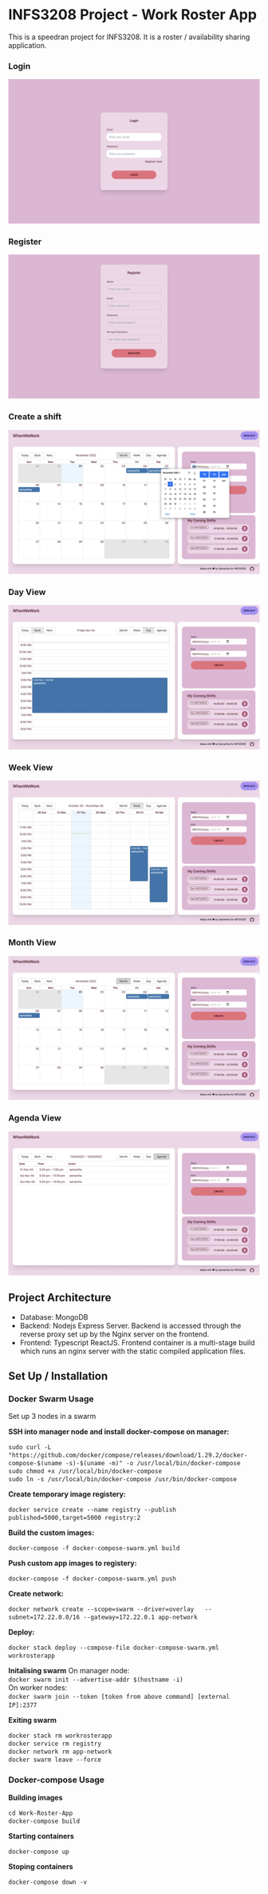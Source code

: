 # INFS3208 Project - Work Roster App
This is a speedran project for INFS3208. It is a roster / availability sharing application.

### Login
<img src="https://github.com/samantha-tran/Work-Roster-App/blob/main/readme-assets/login.png"></img>
### Register
<img src="https://github.com/samantha-tran/Work-Roster-App/blob/main/readme-assets/register.png"></img>
### Create a shift
<img src="https://github.com/samantha-tran/Work-Roster-App/blob/main/readme-assets/create.png"></img>
### Day View
<img src="https://github.com/samantha-tran/Work-Roster-App/blob/main/readme-assets/day.png"></img>
### Week View
<img src="https://github.com/samantha-tran/Work-Roster-App/blob/main/readme-assets/week.png"></img>
### Month View
<img src="https://github.com/samantha-tran/Work-Roster-App/blob/main/readme-assets/month.png"></img>
### Agenda View
<img src="https://github.com/samantha-tran/Work-Roster-App/blob/main/readme-assets/agenda.png"></img>


## Project Architecture
* Database: MongoDB 
* Backend: Nodejs Express Server. Backend is accessed through the reverse proxy set up by the Nginx server on the frontend.
* Frontend: Typescript ReactJS. Frontend container is a multi-stage build which runs an nginx server with the static compiled application files.


## Set Up / Installation

### Docker Swarm Usage
Set up 3 nodes in a swarm


**SSH into manager node and install docker-compose on manager:**
```
sudo curl -L "https://github.com/docker/compose/releases/download/1.29.2/docker-compose-$(uname -s)-$(uname -m)" -o /usr/local/bin/docker-compose
sudo chmod +x /usr/local/bin/docker-compose
sudo ln -s /usr/local/bin/docker-compose /usr/bin/docker-compose
```

**Create temporary image registery:**
```
docker service create --name registry --publish published=5000,target=5000 registry:2
```

**Build the custom images:**
```
docker-compose -f docker-compose-swarm.yml build
```

**Push custom app images to registery:**
```
docker-compose -f docker-compose-swarm.yml push
```

**Create network:**
```
docker network create --scope=swarm --driver=overlay   --subnet=172.22.0.0/16 --gateway=172.22.0.1 app-network
```
**Deploy:**
```
docker stack deploy --compose-file docker-compose-swarm.yml workrosterapp
```

**Initalising swarm**
On manager node:\
`docker swarm init --advertise-addr $(hostname -i)`\
On worker nodes: \
`docker swarm join --token [token from above command] [external IP]:2377`

**Exiting swarm**
```
docker stack rm workrosterapp
docker service rm registry
docker network rm app-network
docker swarm leave --force
```

### Docker-compose Usage
**Building images**
```
cd Work-Roster-App
docker-compose build
```

**Starting containers**
```
docker-compose up
```

**Stoping containers**
```
docker-compose down -v
```
